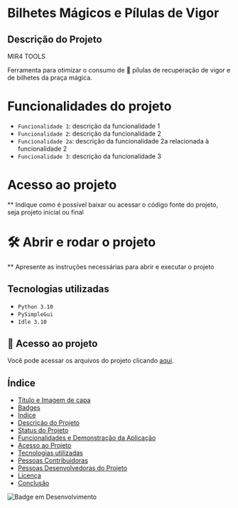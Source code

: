 # Bilhetes Mágicos e Pílulas de Vigor 

## Descrição do Projeto

MIR4 TOOLS <br> 

Ferramenta para otimizar o consumo de 💊 pílulas de recuperação de vigor e de bilhetes da praça mágica.

# Funcionalidades do projeto
- `Funcionalidade 1`: descrição da funcionalidade 1
- `Funcionalidade 2`: descrição da funcionalidade 2
- `Funcionalidade 2a`: descrição da funcionalidade 2a relacionada à funcionalidade 2
- `Funcionalidade 3`: descrição da funcionalidade 3

# Acesso ao projeto
** Indique como é possível baixar ou acessar o código fonte do projeto, seja projeto inicial ou final

# 🛠️ Abrir e rodar o projeto
** Apresente as instruções necessárias para abrir e executar o projeto

## Tecnologias utilizadas

- ``Python 3.10``
- ``PySimpleGui``
- ``Idle 3.10``

## 📁 Acesso ao projeto
Você pode acessar os arquivos do projeto clicando [aqui](https://github.com/gui-lirasilva/Edige-POO/tree/master/src).

## Índice 
* [Título e Imagem de capa](#Título-e-Imagem-de-capa) 
* [Badges](#badges)
* [Índice](#índice)
* [Descrição do Projeto](#descrição-do-projeto)
* [Status do Projeto](#status-do-Projeto)
* [Funcionalidades e Demonstração da Aplicação](#funcionalidades-e-demonstração-da-aplicação)
* [Acesso ao Projeto](#acesso-ao-projeto)
* [Tecnologias utilizadas](#tecnologias-utilizadas)
* [Pessoas Contribuidoras](#pessoas-contribuidoras)
* [Pessoas Desenvolvedoras do Projeto](#pessoas-desenvolvedoras)
* [Licença](#licença)
* [Conclusão](#conclusão)

![Badge em Desenvolvimento](http://img.shields.io/static/v1?label=STATUS&message=EM%20DESENVOLVIMENTO&color=GREEN&style=for-the-badge)
